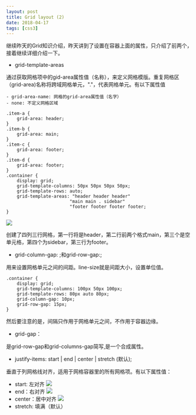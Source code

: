 ```yaml
---
layout: post
title: Grid layout (2)
date: 2018-04-17
tags: [css3]
---
```


继续昨天的Grid知识介绍，昨天讲到了设置在容器上面的属性，只介绍了前两个，接着继续详细介绍一下。

- grid-template-areas

通过获取网格项中的gid-area属性值（名称），来定义网格模版。重复网格区（grid-area)名称将跨域网格单元，"."，代表网格单元。有以下属性值

    - grid-area-name: 网格的grid-area属性值（名字）
    - none: 不定义网格区域

    .item-a {
        grid-area: header;
    }
    .item-b {
        grid-area: main;
    }
    .item-c {
        grid-area: footer;
    }
    .item-d {
        grid-area: footer;
    }
    .container {
        display: grid;
        grid-template-columns: 50px 50px 50px 50px;
        grid-template-rows: auto;
        grid-template-areas: "header header header"
                            "main main . sidebar"
                            "footer footer footer footer;
    }

<img src="http://ovk2ylefr.bkt.clouddn.com/grid3.png">

创建了四列三行网格，第一行将是header，第二行前两个格式main，第三个是空单元格，第四个为sidebar，第三行为footer。

- grid-column-gap: <line-size>;和grid-row-gap:<line-size>;

用来设置网格单元之间的间距。line-size就是间距大小，设置单位值。

    .container {
        display: grid;
        grid-template-columns: 100px 50px 100px;
        grid-template-rows: 80px auto 80px;
        grid-column-gap: 10px;
        grid-row-gap: 15px;
    }

然后要注意的是，间隔只作用于网格单元之间，不作用于容器边缘。

- grid-gap：<grid-row-gap> <gird-column-gap>

是grid-row-gap和grid-columns-gap简写,是一个合成属性。

- justify-items: start | end | center | stretch (默认);

垂直于列网格线对齐，适用于网格容器里的所有网格项。有以下属性值：

- start: 左对齐 <img src="http://ovk2ylefr.bkt.clouddn.com/grid4.png">
- end：右对齐 <img src="http://ovk2ylefr.bkt.clouddn.com/grid5.png">
- center：居中对齐 <img src="http://ovk2ylefr.bkt.clouddn.com/grid6.png">
- stretch: 填满（默认）

